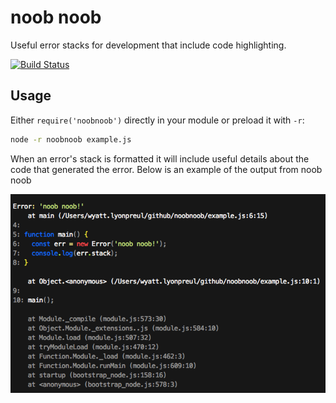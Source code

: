 # noob noob

Useful error stacks for development that include code highlighting.

[![Build Status](https://travis-ci.org/geek/noobnoob.png)](https://travis-ci.org/geek/noobnoob)


## Usage

Either `require('noobnoob')` directly in your module or preload it with `-r`:

```sh
node -r noobnoob example.js
```

When an error's stack is formatted it will include useful details about the code that generated the error. Below is an example of the output from noob noob

![example](images/screenshot.png)


